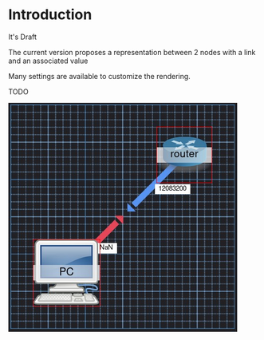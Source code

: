 # Introduction

It's Draft

The current version proposes a representation between 2 nodes with a link and an associated value

Many settings are available to customize the rendering.




TODO



![resultat](../../screenshots/init/resultat.png)
